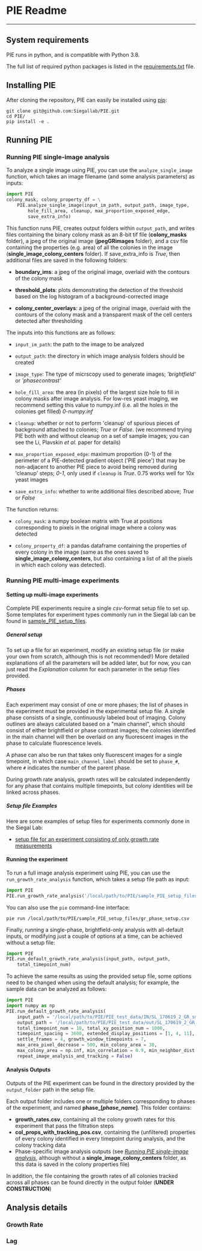# PIE Readme
---

## System requirements

PIE runs in python, and is compatible with Python 3.8.

The full list of required python packages is listed in the [requirements.txt](https://github.com/Siegallab/PIE/tree/master/requirements.txt) file.

## Installing PIE

After cloning the repository, PIE can easily be installed using [pip](https://pip.pypa.io/en/stable/):

```
git clone git@github.com:Siegallab/PIE.git
cd PIE/
pip install -e .
```

## Running PIE

### Running PIE single-image analysis

To analyze a single image using PIE, you can use the `analyze_single_image` function, which takes an image filename (and some analysis parameters) as inputs:

 ```python
 import PIE
 colony_mask, colony_property_df = \
     PIE.analyze_single_image(input_im_path, output_path, image_type,
         hole_fill_area, cleanup, max_proportion_exposed_edge,
         save_extra_info)
 ```
 This function runs PIE, creates output folders within `output_path`, and writes files containing the binary colony mask as an 8-bit tif file (**colony_masks** folder), a jpeg of the original image (**jpegGRimages** folder), and a csv file containing the properties (e.g. area) of all the colonies in the image (**single_image_colony_centers** folder). If save_extra_info is *True*, then additional files are saved in the following folders:

 * **boundary_ims**: a jpeg of the original image, overlaid with the contours of the colony mask

 * **threshold_plots**: plots demonstrating the detection of the threshold based on the log histogram of a background-corrected image

 * **colony_center_overlays**: a jpeg of the original image, overlaid with the contours of the colony mask and a transparent mask of the cell centers detected after thresholding

 The inputs into this functions are as follows:

 * `input_im_path`: the path to the image to be analyzed

 * `output_path`: the directory in which image analysis folders should be created

 * `image_type`: The type of micrscopy used to generate images; *'brightfield'* or *'phasecontrast'*

 * `hole_fill_area`: the area (in pixels) of the largest size hole to fill in colony masks after image analysis. For low-res yeast imaging, we recommend setting this value to numpy.inf (i.e. all the holes in the colonies get filled) *0-numpy.inf*

 * `cleanup`: whether or not to perform 'cleanup' of spurious pieces of background attached to colonies; *True* or *False*. (we recommend trying PIE both with and without cleanup on a set of sample images; you can see the Li, Plavskin *et al.* paper for details)

 * `max_proportion_exposed_edge`: maximum proportion (0-1) of the perimeter of a PIE-detected gradient object ('PIE piece') that may be non-adjacent to another PIE piece to avoid being removed during 'cleanup' steps; *0-1*, only used if `cleanup` is *True*. 0.75 works well for 10x yeast images

 * `save_extra_info`: whether to write additional files described above; *True* or *False*

 The function returns:

 * `colony_mask`: a numpy boolean matrix with True at positions corresponding to pixels in the original image where a colony was detected

 * `colony_property_df`: a pandas dataframe containing the properties of every colony in the image (same as the ones saved to **single_image_colony_centers**, but also containing a list of all the pixels in which each colony was detected).

### Running PIE multi-image experiments

#### Setting up multi-image experiments

Complete PIE experiments require a single *csv*-format setup file to set up. Some templates for experiment types commonly run in the Siegal lab can be found in [sample_PIE_setup_files](https://github.com/Siegallab/PIE/tree/master/sample_PIE_setup_files).

##### General setup

To set up a file for an experiment, modify an existing setup file (or make your own from scratch, although this is not recommended!) More detailed explanations of all the parameters will be added later, but for now, you can just read the *Explanation* column for each parameter in the setup files provided.

##### Phases

Each experiment may consist of one or more phases; the list of phases in the experiment must be provided in the experimental setup file. A single phase consists of a single, continuously labeled bout of imaging. Colony outlines are always calculated based on a "main channel", which should consist of either brightfield or phase contrast images; the colonies identified in the main channel will then be overlaid on any fluorescent images in the phase to calculate fluorescence levels.

A phase can also be run that takes only fluorescent images for a single timepoint, in which case `main_channel_label` should be set to `phase_#`, where `#` indicates the number of the parent phase.

During growth rate analysis, growth rates will be calculated independently for any phase that contains multiple timepoints, but colony identities will be linked across phases.

##### Setup file Examples

Here are some examples of setup files for experiments commonly done in the Siegal Lab:
 * [setup file for an experiment consisting of only growth rate measurements](https://github.com/Siegallab/PIE/tree/master/sample_PIE_setup_files/gr_phase_setup.csv)

#### Running the experiment

To run a full image analysis experiment using PIE, you can use the `run_growth_rate_analysis` function, which takes a setup file path as input:

```python
import PIE
PIE.run_growth_rate_analysis('/local/path/to/PIE/sample_PIE_setup_files/gr_phase_setup.csv')
```
You can also use the `pie` command-line interface:

```
pie run /local/path/to/PIE/sample_PIE_setup_files/gr_phase_setup.csv
```

Finally, running a single-phase, brightfield-only analysis with all-default inputs, or modifying just a couple of options at a time, can be achieved without a setup file:

```python
import PIE
PIE.run_default_growth_rate_analysis(input_path, output_path,
	total_timepoint_num)
```

To achieve the same results as using the provided setup file, some options need to be changed when using the default analysis; for example, the sample data can be analyzed as follows:

```python
import PIE
import numpy as np
PIE.run_default_growth_rate_analysis(
	input_path = '/local/path/to/PIE/PIE_test_data/IN/SL_170619_2_GR_small',
	output_path = '/local/path/to/PIE/PIE_test_data/out/SL_170619_2_GR_small',
	total_timepoint_num = 10, total_xy_position_num = 1000,
	timepoint_spacing = 3600, extended_display_positions = [1, 4, 11],
	settle_frames = 4, growth_window_timepoints = 7,
	max_area_pixel_decrease = 500, min_colony_area = 30,
	max_colony_area = np.inf, min_correlation = 0.9, min_neighbor_dist = 100,
	repeat_image_analysis_and_tracking = False)

```

#### Analysis Outputs

Outputs of the PIE experiment can be found in the directory provided by the `output_folder` path in the setup file.

Each output folder includes one or multiple folders corresponding to phases of the experiment, and named **phase_[*phase_name*]**. This folder contains:

 * **growth_rates.csv**, containing all the colony growth rates for this experiment that pass the filtration steps
 * **col_props_with_tracking_pos.csv**, containing the (unfiltered) properties of every colony identified in every timepoint during analysis, and the colony tracking data
 * Phase-specific image analysis outputs (see [*Running PIE single-image analysis*](#Running-PIE-single-image-analysis), although without a **single_image_colony_centers** folder, as this data is saved in the colony properties file)

In addition, the file containing the growth rates of all colonies tracked across all phases can be found directly in the output folder (**UNDER CONSTRUCTION**)

## Analysis details

### Growth Rate

### Lag
